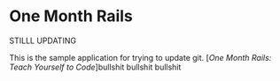 # One Month Rails
STILLL UPDATING

This is the sample application for 
trying to update git.
[*One Month Rails: Teach Yourself to Code*]bullshit bullshit bullshit
